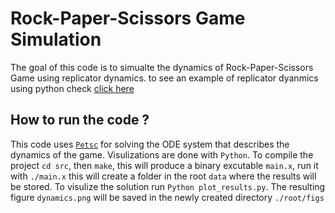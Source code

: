 # Rock-Paper-Scissors Game Simulation 

The goal of this code is to simualte the dynamics of Rock-Paper-Scissors Game using replicator dynamics. to see an example of replicator dyanmics using python check [click here](https://nadiah.org/2022/11/29/replicator-numerical)

## How to run the code ? 

This code uses [`Petsc`](https://petsc.org/release/install/) for solving the ODE system that describes the dynamics of the game. Visulizations are done with `Python`. To compile the project `cd src`, then `make`, this will produce a binary excutable `main.x`, run it with `./main.x` this will create a folder in the root `data` where the results will be stored. To visulize the solution run `Python plot_results.py`. The resulting figure `dynamics.png` will be saved in the newly created directory `./root/figs` 